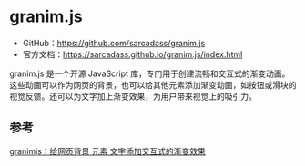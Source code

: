 # granim.js

- GitHub：https://github.com/sarcadass/granim.js
- 官方文档：https://sarcadass.github.io/granim.js/index.html

granim.js 是一个开源 JavaScript 库，专门用于创建流畅和交互式的渐变动画。这些动画可以作为网页的背景，也可以给其他元素添加渐变动画，如按钮或滑块的视觉反馈。还可以为文字加上渐变效果，为用户带来视觉上的吸引力。

## 参考

[granimjs：给网页背景 元素 文字添加交互式的渐变效果](https://mp.weixin.qq.com/s/yoCgJVezKSsa2vA9B4K8Jw)